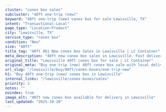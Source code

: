 ```yaml
---
cluster: "conex box sales"
subcluster: "40ft one-trip (new)"
keyword: "40ft one-trip (new) conex box for sale Lewisville, TX"
intent: "Transactional-Local"
page_type: "Location-Product"
city: "Lewisville, TX"
service_type: "conex box"
condition: "New"
size: "40ft"
title_tag: "40ft 9bj New conex box Sales in Lewisville | LC Container"
meta_description: "40ft new conex box sales in Lewisville. Fast delivery, competitive pricing. Serving conex boxes area. Quote ID: GA1. Call (214) 524-4168 for your free quote today."
original_title: "Lewisville 40ft conex box for sale | LC Container"
original_meta: "Buy one-trip (new) 40ft conex box sale with local delivery in Lewisville, TX. LC Container — local Since 2003. Request a fast quote today."
url_slug: "/lewisville/buy/40ft/conex-boxes/one-trip-new"
h1: "Buy 40ft one-trip (new) conex box in Lewisville"
internal_links: "/lewisville/conex-boxes/sales"
priority: 3
notes: ""
noindex: true
image_alt: "40ft new conex box available for delivery in Lewisville"
last_updated: "2025-10-20"
---
```


<!-- TODO: Add unique city/inventory copy, images, and internal links here. -->
